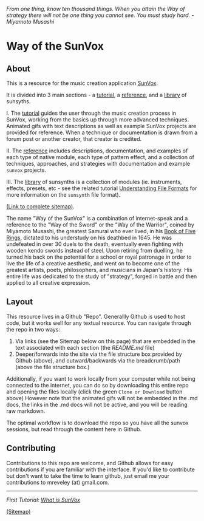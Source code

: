_From one thing, know ten thousand
things. When you attain the Way of strategy there will not be one thing you cannot see.
You must study hard. - Miyamoto Musashi_

# Way of the SunVox

## About

This is a resource for the music creation application [SunVox](http://www.warmplace.ru/soft/sunvox/).

It is divided into 3 main sections - a [tutorial](I--Tutorial), a [reference](II--Reference), and a [library](III--Library) of sunsyths.

I. The [tutorial](Tutorial) guides the user through the music creation process in SunVox, working from the basics up through more advanced techniques. Animated gifs with text descriptions as well as example SunVox projects are provided for reference. When a technique or documentation is drawn from a forum post or another creator, that creator is credited.

II. The [reference](II--Reference) includes descriptions, documentation, and examples of each type of native module, each type of pattern effect, and a collection of techniques, approaches, and strategies with documentation and example `sunvox` projects.

III. The [library](Library) of sunsynths is a collection of modules (ie. instruments, effects, presets, etc - see the related tutorial [Understanding File Formats](Tutorial/1--Introduction/c--Understanding-File-Formats) for more information on the `sunsynth` file format).

[(Link to complete sitemap)](Sitemap.md).

The name "Way of the SunVox" is a combination of internet-speak and a reference to the "Way of the Sword" or the "Way of the Warrior", coined by Miyamoto Musashi, the greatest Samurai who ever lived, in his [Book of Five Rings](https://archive.org/stream/MiyamotoMusashi-BookOfFiveRingsgoRinNoSho/Book_of_Five_Rings_djvu.txt), dictated to his understudy on his deathbed in 1645. He was undefeated in over 30 duels to the death, eventually even fighting with wooden kendo swords instead of steel. Upon retiring from duelling, he turned his back on the potential for a school or royal patronage in order to live the life of a creative aesthetic, and went on to become one of the greatest artists, poets, philosophers, and musicians in Japan's history. His entire life was dedicated to the study of "strategy", forged in battle and then applied to all creative expression.

## Layout

This resource lives in a Github "Repo". Generallly Github is used to host code, but it works well for any textual resource. You can navigate through the repo in two ways:

1. Via links (see the Sitemap below on this page) that are embedded in the text associated with each section (the _README.md_ file)
2. Deeper/forwards into the site via the file structure box provided by Github (above), and outward/backwards via the breadcrumb/path (above the file structure box.)

Additionally, if you want to work locally from your computer while not being connected to the internet, you can do so by downloading this entire repo and opening the files locally (click the green `Clone or Download` button above) However note that the animated gifs will not be embedded in the .md docs, the links in the .md docs will not be active, and you will be reading raw markdown.

The optimal workflow is to download the repo so you have all the sunvox sessions, but read through the content here in Github.

## Contributing

Contributions to this repo are welcome, and Github  allows for easy contributions if you are familiar with the interface. If you'd like to contribute but don't want to take the time to learn github, just email me your contributions to mreveley (at) gmail.com.

---

_First Tutorial: [What is SunVox](I--Tutorial/1--Introduction/a--What-is-SunVox)_

[(Sitemap)](https://github.com/way-of-the-sunvox/Way-of-the-SunVox/blob/master/Sitemap.md)
